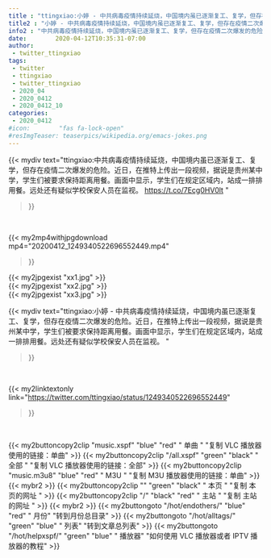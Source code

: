 ```yaml
---
title : "ttingxiao:小婷 - 中共病毒疫情持续延烧，中国境内虽已逐渐复工、复学，但存在疫情二次爆发的危险。近日，在推特上传出一段视频，据说是贵州某中学，学生们被要求保持距离用餐。画面中显示，学生们在规定区域内，站成一排排用餐。远处还有疑似学校保安人员在监视。 "
title2 : "小婷 - 中共病毒疫情持续延烧，中国境内虽已逐渐复工、复学，但存在疫情二次爆发的危险。近日，在推特上传出一段视频，据说是贵州某中学，学生们被要求保持距离用餐。画面中显示，学生们在规定区域内，站成一排排用餐。远处还有疑似学校保安人员在监视。 "
info2 : "中共病毒疫情持续延烧，中国境内虽已逐渐复工、复学，但存在疫情二次爆发的危险。近日，在推特上传出一段视频，据说是贵州某中学，学生们被要求保持距离用餐。画面中显示，学生们在规定区域内，站成一排排用餐。远处还有疑似学校保安人员在监视。 https://t.co/7Ecg0HV0lt "
date:        2020-04-12T10:35:31-07:00
author:
 - twitter_ttingxiao
tags:
 - twitter
 - ttingxiao
 - twitter_ttingxiao
 - 2020_04
 - 2020_0412
 - 2020_0412_10
categories:
 - 2020_0412
#icon:        "fas fa-lock-open"
#resImgTeaser: teaserpics/wikipedia.org/emacs-jokes.png
---
```


{{< mydiv text="ttingxiao:中共病毒疫情持续延烧，中国境内虽已逐渐复工、复学，但存在疫情二次爆发的危险。近日，在推特上传出一段视频，据说是贵州某中学，学生们被要求保持距离用餐。画面中显示，学生们在规定区域内，站成一排排用餐。远处还有疑似学校保安人员在监视。 https://t.co/7Ecg0HV0lt "
>}}
<br>


{{< my2mp4withjpgdownload mp4="20200412_1249340522696552449.mp4"
>}}

{{< my2jpgexist "xx1.jpg" >}}<br>
{{< my2jpgexist "xx2.jpg" >}}<br>
{{< my2jpgexist "xx3.jpg" >}}<br>



{{< mydiv text="ttingxiao:小婷 - 中共病毒疫情持续延烧，中国境内虽已逐渐复工、复学，但存在疫情二次爆发的危险。近日，在推特上传出一段视频，据说是贵州某中学，学生们被要求保持距离用餐。画面中显示，学生们在规定区域内，站成一排排用餐。远处还有疑似学校保安人员在监视。 "
>}}
<br>

{{< my2linktextonly link="https://twitter.com/ttingxiao/status/1249340522696552449"
>}}


<br>

{{< my2buttoncopy2clip "music.xspf"        "blue"   "red"    " 单曲 "  "复制 VLC 播放器使用的链接：单曲" >}} {{< my2buttoncopy2clip "/all.xspf"         "green"  "black"  " 全部 "  "复制 VLC 播放器使用的链接：全部" >}} {{< my2buttoncopy2clip "music.m3u8"        "blue"   "red"    " M3U  "    "复制 M3U 播放器使用的链接：单曲" >}} {{< mybr2 >}} {{< my2buttoncopy2clip ""                  "green"  "black"  " 本页 "    "复制 本页的网址 " >}} {{< my2buttoncopy2clip "/"                 "black"  "red"    " 主站 "    "复制 主站的网址 " >}} {{< mybr2 >}} {{< my2buttongoto      "/hot/endothers/"   "blue"   "red"    " 月份"   "转到月份总目录" >}} {{< my2buttongoto      "/hot/alltags/"     "green"  "blue"   " 列表"   "转到文章总列表" >}} {{< my2buttongoto      "/hot/helpxspf/"    "green"  "blue"   " 播放器" "如何使用 VLC 播放器或者 IPTV 播放器的教程" >}} 
